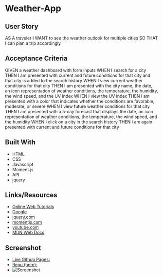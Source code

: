 # Weather-App

## User Story

AS A traveler
I WANT to see the weather outlook for multiple cities
SO THAT I can plan a trip accordingly

## Acceptance Criteria

GIVEN a weather dashboard with form inputs
WHEN I search for a city
THEN I am presented with current and future conditions for that city and that city is added to the search history
WHEN I view current weather conditions for that city
THEN I am presented with the city name, the date, an icon representation of weather conditions, the temperature, the humidity, the wind speed, and the UV index
WHEN I view the UV index
THEN I am presented with a color that indicates whether the conditions are favorable, moderate, or severe
WHEN I view future weather conditions for that city
THEN I am presented with a 5-day forecast that displays the date, an icon representation of weather conditions, the temperature, the wind speed, and the humidity
WHEN I click on a city in the search history
THEN I am again presented with current and future conditions for that city

## Built With

* HTML
* CSS
* Javascript
* Moment.js
* API
* jquery

## Links/Resources

* <a href="https://w3schools.com" target="_blank">Online Web Tutorials</a>
* <a href="https://google.com" target="_blank">Google</a>
* <a href="https://api.jquery.com/" target="_blank">jquery.com</a>
* <a href="https://momenths.com/" target="_blank">momentjs.com</a>
* <a href="https://youtube.com/" target="_blank">youtube.com</a>
* <a href="https://developer.mozilla.org/en-US/" target="_blank">MDN Web Docs</a>

## Screenshot

* [Live Github Pages:]()
* [Repo (here):](https://github.com/BMArsenault/Weather-Appr)
* ![Screenshot](https://user-images.githubusercontent.com/89749979/141723607-c46ab73d-5293-4340-a6d5-74852ec958d6.png)

